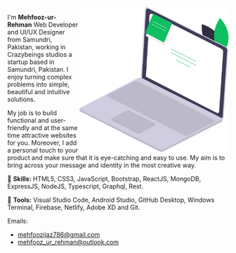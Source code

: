 <img src="./laptop.svg" min-width="340px" max-width="400px" width="340px" align="right" alt="laptop">

<p align="left"> 
I'm <strong>Mehfooz-ur-Rehman</strong> Web Developer and UI/UX Designer from Samundri, Pakistan, working in Crazybeings studios a startup based in Samundri, Pakistan. I enjoy turning complex problems into simple, beautiful and intuitive solutions.
 
My job is to build functional and user-friendly and at the same time attractive websites for you. Moreover, I add a personal touch to your product and make sure that it is eye-catching and easy to use. My aim is to bring across your message and identity in the most creative way.
</p>

<p align="left">
  🦄 <strong>Skills:</strong> HTML5, CSS3, JavaScript, Bootstrap, ReactJS, MongoDB, ExpressJS, NodeJS, Typescript, Graphql, Rest.
</p>

<p align="left">
  💼 <strong>Tools:</strong> Visual Studio Code, Android Studio, GitHub Desktop, Windows Terminal, Firebase, Netlify, Adobe XD and Git.
</p>

Emails:

- mehfoozijaz786@gmail.com
- mehfooz_ur_rehman@outlook.com
